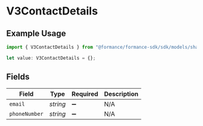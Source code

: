 # V3ContactDetails

## Example Usage

```typescript
import { V3ContactDetails } from "@formance/formance-sdk/sdk/models/shared";

let value: V3ContactDetails = {};
```

## Fields

| Field              | Type               | Required           | Description        |
| ------------------ | ------------------ | ------------------ | ------------------ |
| `email`            | *string*           | :heavy_minus_sign: | N/A                |
| `phoneNumber`      | *string*           | :heavy_minus_sign: | N/A                |